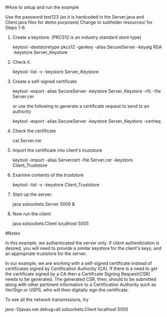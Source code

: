 
#How to setup and run the example

Use the password test123 (as it is hardcoded in the Server.java and Client.java files for demo
purposes) Change to subfolder resources/ for Steps 1-6.

1. Create a keystore. (PKCS12 is an industry standard store type)

	keytool -deststoretype pkcs12 -genkey -alias SecureServer -keyalg RSA -keystore Server_Keystore

2. Check it.
	
	 keytool -list -v -keystore Server_Keystore   

3. Create a self-signed certificate

	keytool -export -alias SecureServer -keystore Server_Keystore -rfc -file Server.cer 

	or use the following to generate a certificate request to send to an authority

	keytool -export -alias SecureServer -keystore Server_Keystore -certreq 

4. Check the certificate

	cat Server.cer

5. Import the certificate into client's truststore

	keytool -import -alias Servercert -file Server.cer -keystore Client_Truststore

6. Examine contents of the truststore

	keytool -list -v -keystore Client_Truststore  

7. Start up the server:

	java sslsockets.Server 5005 &

8. Now run the client:

	java sslsockets.Client  localhost 5005

#Notes

In this example, we authenticated the server only. If client authentication is desired, you
will need to provide a similar keystore for the client's keys, and an appropriate truststore
for the server.

In our example, we are working with a self-signed certificate instead of certificates signed by
Certification Authority (CA). If there is a need to get the certificate signed by a CA then a
Certificate Signing Request(CSR) needs to be generated. The generated CSR, then, should to be
submitted along with other pertinent information to a Certification Authority such as VeriSign
or USPS, who will then digitally sign the certificate.


To see all the network transmissions, try

java -Djavax.net.debug=all sslsockets.Client localhost 5005


